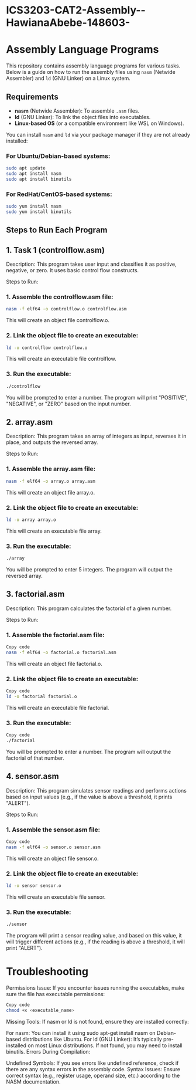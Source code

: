# ICS3203-CAT2-Assembly--HawianaAbebe-148603-

# Assembly Language Programs

This repository contains assembly language programs for various tasks. Below is a guide on how to run the assembly files using `nasm` (Netwide Assembler) and `ld` (GNU Linker) on a Linux system.

## Requirements

- **nasm** (Netwide Assembler): To assemble `.asm` files.
- **ld** (GNU Linker): To link the object files into executables.
- **Linux-based OS** (or a compatible environment like WSL on Windows).

You can install `nasm` and `ld` via your package manager if they are not already installed:

### For Ubuntu/Debian-based systems:
```bash
sudo apt update
sudo apt install nasm
sudo apt install binutils
```

### For RedHat/CentOS-based systems:
```bash
sudo yum install nasm
sudo yum install binutils
```

## Steps to Run Each Program
## 1. Task 1 (controlflow.asm)

Description:
This program takes user input and classifies it as positive, negative, or zero. It uses basic control flow constructs.

Steps to Run:
### 1. Assemble the controlflow.asm file:

```bash
nasm -f elf64 -o controlflow.o controlflow.asm
```
This will create an object file controlflow.o.

### 2. Link the object file to create an executable:

```bash
ld -o controlflow controlflow.o
```
This will create an executable file controlflow.

### 3. Run the executable:

```bash
./controlflow
```
You will be prompted to enter a number. The program will print "POSITIVE", "NEGATIVE", or "ZERO" based on the input number.

## 2. array.asm
Description:
This program takes an array of integers as input, reverses it in place, and outputs the reversed array.

Steps to Run:
### 1. Assemble the array.asm file:

```bash
nasm -f elf64 -o array.o array.asm
```
This will create an object file array.o.

### 2. Link the object file to create an executable:

```bash
ld -o array array.o
```
This will create an executable file array.

### 3. Run the executable:

```bash
./array
```
You will be prompted to enter 5 integers. The program will output the reversed array.

## 3. factorial.asm
Description:
This program calculates the factorial of a given number.

Steps to Run:
### 1. Assemble the factorial.asm file:

```bash
Copy code
nasm -f elf64 -o factorial.o factorial.asm
```
This will create an object file factorial.o.

### 2. Link the object file to create an executable:

```bash
Copy code
ld -o factorial factorial.o
```
This will create an executable file factorial.

### 3. Run the executable:

```bash
Copy code
./factorial
```
You will be prompted to enter a number. The program will output the factorial of that number.

## 4. sensor.asm
Description:
This program simulates sensor readings and performs actions based on input values (e.g., if the value is above a threshold, it prints "ALERT").

Steps to Run:
### 1. Assemble the sensor.asm file:

```bash
Copy code
nasm -f elf64 -o sensor.o sensor.asm
```
This will create an object file sensor.o.

### 2. Link the object file to create an executable:

```bash
ld -o sensor sensor.o
```
This will create an executable file sensor.

### 3. Run the executable:

```bash
./sensor
```
The program will print a sensor reading value, and based on this value, it will trigger different actions (e.g., if the reading is above a threshold, it will print "ALERT").

# Troubleshooting
Permissions Issue: If you encounter issues running the executables, make sure the file has executable permissions:

```bash
Copy code
chmod +x <executable_name>
```
Missing Tools: If nasm or ld is not found, ensure they are installed correctly:

For nasm: You can install it using sudo apt-get install nasm on Debian-based distributions like Ubuntu.
For ld (GNU Linker): It’s typically pre-installed on most Linux distributions. If not found, you may need to install binutils.
Errors During Compilation:

Undefined Symbols: If you see errors like undefined reference, check if there are any syntax errors in the assembly code.
Syntax Issues: Ensure correct syntax (e.g., register usage, operand size, etc.) according to the NASM documentation.
